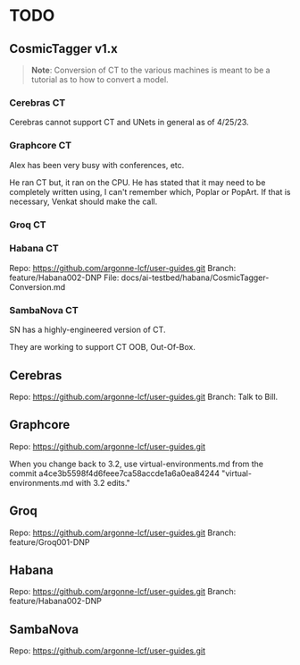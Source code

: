 # TODO

## CosmicTagger v1.x

> **Note**: Conversion of CT to the various machines is meant to be a tutorial as to how
to convert a model.

### Cerebras CT

Cerebras cannot support CT and UNets in general as of 4/25/23.

### Graphcore CT

Alex has been very busy with conferences, etc.

He ran CT but, it ran on the CPU.  He has stated that it may need to be completely written
using, I can't remember which, Poplar or PopArt.  If that is necessary, Venkat should
make the call.

### Groq CT

### Habana CT

Repo:    https://github.com/argonne-lcf/user-guides.git
Branch:  feature/Habana002-DNP
File:    docs/ai-testbed/habana/CosmicTagger-Conversion.md

### SambaNova CT

SN has a highly-engineered version of CT.

They are working to support CT OOB, Out-Of-Box.

## Cerebras

Repo:    https://github.com/argonne-lcf/user-guides.git
Branch:  Talk to Bill.

## Graphcore

Repo:  https://github.com/argonne-lcf/user-guides.git

When you change back to 3.2, use virtual-environments.md from the commit a4ce3b5598f4d6feee7ca58accde1a6a0ea84244 "virtual-environments.md with 3.2 edits."

## Groq

Repo:   https://github.com/argonne-lcf/user-guides.git
Branch: feature/Groq001-DNP

## Habana

Repo:  https://github.com/argonne-lcf/user-guides.git
Branch:  feature/Habana002-DNP

## SambaNova

Repo:  https://github.com/argonne-lcf/user-guides.git
